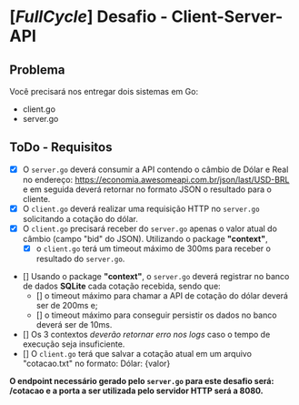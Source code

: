 # [**_FullCycle_**] Desafio - Client-Server-API

## Problema
Você precisará nos entregar dois sistemas em Go:
- client.go
- server.go

## ToDo - Requisitos
- [X] O `server.go` deverá consumir a API contendo o câmbio de Dólar e Real no endereço: https://economia.awesomeapi.com.br/json/last/USD-BRL e em seguida deverá retornar no formato JSON o resultado para o cliente.
- [X] O `client.go` deverá realizar uma requisição HTTP no `server.go` solicitando a cotação do dólar.
- [X] O `client.go` precisará receber do `server.go` apenas o valor atual do câmbio (campo "bid" do JSON). Utilizando o package **"context"**, 
  - [X] o `client.go` terá um timeout máximo de 300ms para receber o resultado do `server.go`.
- [] Usando o package **"context"**, o `server.go` deverá registrar no banco de dados **SQLite** cada cotação recebida, sendo que:
  - [] o timeout máximo para chamar a API de cotação do dólar deverá ser de 200ms e;
  - [] o timeout máximo para conseguir persistir os dados no banco deverá ser de 10ms.
- [] Os 3 contextos _deverão retornar erro nos logs_ caso o tempo de execução seja insuficiente.
- [] O `client.go` terá que salvar a cotação atual em um arquivo "cotacao.txt" no formato: Dólar: {valor}
 
**O endpoint necessário gerado pelo `server.go` para este desafio será: /cotacao e a porta a ser utilizada pelo servidor HTTP será a 8080.**